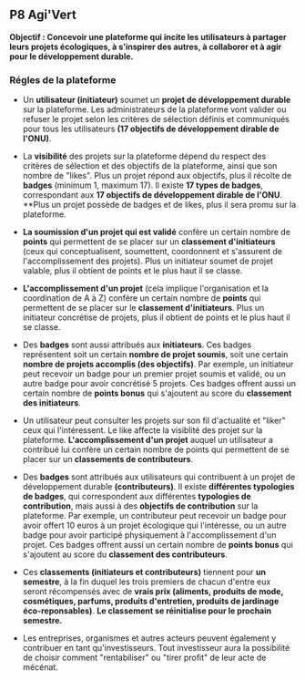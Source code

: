 ## P8 Agi'Vert

**Objectif : Concevoir une plateforme qui incite les utilisateurs à partager leurs projets écologiques, à s’inspirer des autres, à collaborer et à agir pour le développement durable.**

### Régles de la plateforme
- Un **utilisateur (initiateur)** soumet un **projet de développement durable** sur la plateforme. Les administrateurs de la plateforme vont valider ou refuser le projet selon les critères de sélection définis et communiqués pour tous les utilisateurs **(17 objectifs de développement dirable de l'ONU)**. 

- La **visibilité** des projets sur la plateforme dépend du respect des critères de sélection et des objectifs de la plateforme, ainsi que son nombre de "likes". Plus un projet répond aux objectifs, plus il récolte de **badges** (minimum 1, maximum 17). Il existe **17 types de badges**, correspondant aux **17 objectifs de développement dirable de l'ONU**. **Plus un projet possède de badges et de likes, plus il sera promu sur la plateforme. 

- **La soumission d'un projet qui est validé** confère un certain nombre de **points** qui permettent de se placer sur un **classement d'initiateurs** (ceux qui conceptualisent, soumettent, coordonnent et s'assurent de l'accomplissement des projets). Plus un initiateur soumet de projet valable, plus il obtient de points et le plus haut il se classe.

- **L'accomplissement d'un projet** (cela implique l'organisation et la coordination de A à Z) confère un certain nombre de **points** qui permettent de se placer sur le **classement d'initiateurs**. Plus un initiateur concrétise de projets, plus il obtient de points et le plus haut il se classe.

- Des **badges** sont aussi attribués aux **initiateurs**. Ces badges représentent soit un certain **nombre de projet soumis**, soit une certain **nombre de projets accomplis (des objectifs)**. Par exemple, un initiateur peut recevoir un badge pour un premier projet soumis et validé, ou un autre badge pour avoir concrétisé 5 projets. Ces badges offrent aussi un certain nombre de **points bonus** qui s'ajoutent au score du **classement des initiateurs**.

- Un utilisateur peut consulter les projets sur son fil d'actualité et "liker" ceux qui l'intéressent. Le like affecte la visiblité des projet sur la plateforme. **L'accomplissement d'un projet** auquel un utilisateur a contribué lui confère un certain nombre de points qui permettent de se placer sur un **classements de contributeurs**.

- Des **badges** sont attribués aux utilisateurs qui contribuent à un projet de développement durable **(contributeurs)**. Il existe **différentes typologies de badges**, qui correspondent aux différentes **typologies de contribution**, mais aussi à des **objectifs de contribution** sur la plateforme. Par exemple, un contributeur peut recevoir un badge pour avoir offert 10 euros à un projet écologique qui l'intéresse, ou un autre badge pour avoir participé physiquement à l'accomplissement d'un projet. Ces badges offrent aussi un certain nombre de **points bonus** qui s'ajoutent au score du **classement des contributeurs**.

- Ces **classements (initiateurs et contributeurs)** tiennent pour **un semestre**, à la fin duquel les trois premiers de chacun d'entre eux seront récompensés avec de **vrais prix (aliments, produits de mode, cosmétiques, parfums, produits d'entretien, produits de jardinage éco-reponsables)**. **Le classement se réinitialise pour le prochain semestre.**

- Les entreprises, organismes et autres acteurs peuvent également y contribuer en tant qu'investisseurs. Tout investisseur aura la possibilité de choisir comment "rentabiliser" ou "tirer profit" de leur acte de mécénat.
